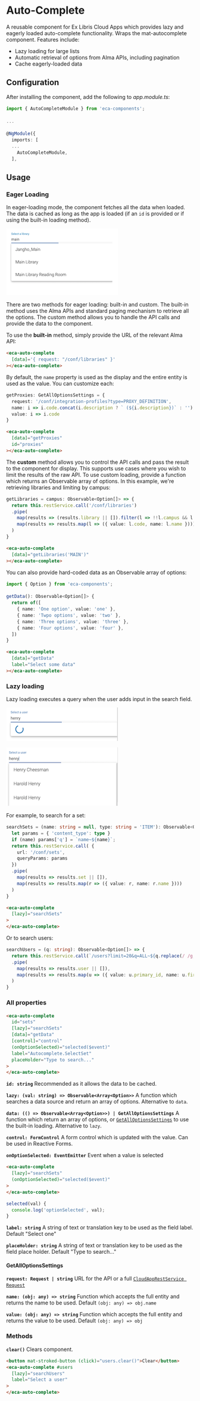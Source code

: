 # Auto-Complete

A reusable component for Ex Libris Cloud Apps which provides lazy and eagerly loaded auto-complete functionality. Wraps the mat-autocomplete component. Features include:
* Lazy loading for large lists
* Automatic retrieval of options from Alma APIs, including pagination
* Cache eagerly-loaded data

## Configuration
After installing the component, add the following to _app.module.ts_:

```typescript
import { AutoCompleteModule } from 'eca-components';

...

@NgModule({
  imports: [
  ...
    AutoCompleteModule,
  ],
```

## Usage

### Eager Loading
In eager-loading mode, the component fetches all the data when loaded. The data is cached as long as the app is loaded (if an `id` is provided or if using the built-in loading method).

![Auto-Complete](./screenshots/auto-complete-data.png)

There are two methods for eager loading: built-in and custom. The built-in method uses the Alma APIs and standard paging mechanism to retrieve all the options. The custom method allows you to handle the API calls and provide the data to the component.

To use the **built-in** method, simply provide the URL of the relevant Alma API:
```html
<eca-auto-complete
  [data]='{ request: "/conf/libraries" }'
></eca-auto-complete>
```

By default, the `name` property is used as the display and the entire entity is used as the value. You can customize each:

```ts
getProxies: GetAllOptionsSettings = {
  request: '/conf/integration-profiles?type=PROXY_DEFINITION',
  name: i => i.code.concat(i.description ? ` (${i.description})` : ''),
  value: i => i.code
}
```
```html
<eca-auto-complete
  [data]="getProxies"
  id="proxies"
></eca-auto-complete>
```

The **custom** method allows you to control the API calls and pass the result to the component for display. This supports use cases where you wish to limit the results of the raw API. To use custom loading, provide a function which returns an Observable array of options. In this example, we're retrieving libraries and limiting by campus:
```ts
getLibraries = campus: Observable<Option[]> => {
  return this.restService.call('/conf/libraries')
  .pipe(
    map(results => (results.library || []).filter(l => !!l.campus && l.campus.value==campus)),
    map(results => results.map(l => ({ value: l.code, name: l.name })))
  )
}
```
```html
<eca-auto-complete
  [data]="getLibraries('MAIN')"
></eca-auto-complete>
```

You can also provide hard-coded data as an Observable array of options:
```ts
import { Option } from 'eca-components';

getData(): Observable<Option[]> {
  return of([
    { name: 'One option', value: 'one' },
    { name: 'Twpo options', value: 'two' },
    { name: 'Three options', value: 'three' },
    { name: 'Four options', value: 'four' },
  ])
}
```
```html
<eca-auto-complete
  [data]="getData"
  label="Select some data"
></eca-auto-complete>
```

### Lazy loading
Lazy loading executes a query when the user adds input in the search field. 

![Lazy loading](./screenshots/auto-complete-lazy-loading.png)

![Lazy loaded](./screenshots/auto-complete-lazy-loaded.png)

For example, to search for a set:
```ts
searchSets = (name: string = null, type: string = 'ITEM'): Observable<Option[]> => {
  let params = { 'content_type': type }
  if (name) params['q'] = `name~${name}`;
  return this.restService.call( {
    url: '/conf/sets',
    queryParams: params
  })
  .pipe(
    map(results => results.set || []),
    map(results => results.map(r => ({ value: r, name: r.name })))
  )  
}
```
```html
<eca-auto-complete
  [lazy]="searchSets"
>
</eca-auto-complete>
```

Or to search users:
```ts
searchUsers = (q: string): Observable<Option[]> => {
  return this.restService.call(`/users?limit=20&q=ALL~${q.replace(/ /g,'%2b')}`)
  .pipe(
    map(results => results.user || []),
    map(results => results.map(u => ({ value: u.primary_id, name: u.first_name + ' ' + u.last_name })))
  )
}
```

### All properties

```html
<eca-auto-complete
  id="sets"
  [lazy]="searchSets"
  [data]="getData"
  [control]="control"
  (onOptionSelected)="selected($event)"
  label="Autocomplete.SelectSet"
  placeHolder="Type to search..."
>
</eca-auto-complete>
```

**`id: string`**
Recommended as it allows the data to be cached.

**`lazy: (val: string) => Observable<Array<Option>>`**
A function which searches a data source and return an array of options. Alternative to `data`.

**`data: (() => Observable<Array<Option>>) | GetAllOptionsSettings`**
A function which return an array of options, or [`GetAllOptionsSettings`](#GetAllOptionsSettings) to use the built-in loading. Alternative to `lazy`.

**`control: FormControl`**
A form control which is updated with the value. Can be used in Reactive Forms.

**`onOptionSelected: EventEmitter`**
Event when a value is selected

```html
<eca-auto-complete
  [lazy]="searchSets"
  (onOptionSelected)="selected($event)"
>
</eca-auto-complete>
```
```ts
selected(val) {
  console.log('optionSelected', val);
}
```

**`label: string`**
A string of text or translation key to be used as the field label. Default "Select one"

**`placeHolder: string`**
A string of text or translation key to be used as the field place holder. Default "Type to search..."


#### GetAllOptionsSettings
**`request: Request | string`**
URL for the API or a full [`CloudAppRestService Request`](https://developers.exlibrisgroup.com/cloudapps/docs/api/rest-service/#Request)

**`name: (obj: any) => string`**
Function which accepts the full entity and returns the name to be used. Default `(obj: any) => obj.name`

**`value: (obj: any) => string`**
Function which accepts the full entity and returns the value to be used. Default `(obj: any) => obj`

### Methods
**`clear()`**
Clears component.

```html
<button mat-stroked-button (click)="users.clear()">Clear</button>
<eca-auto-complete #users
  [lazy]="searchUsers"
  label="Select a user"
>
</eca-auto-complete>
```
